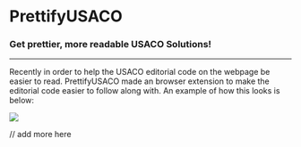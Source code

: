 # PrettifyUSACO
### Get prettier, more readable USACO Solutions!

<hr>

Recently in order to help the USACO editorial code on the webpage be easier to read. PrettifyUSACO made an browser extension to make the editorial code easier to follow along with. An example of how this looks is below:

<img src="https://preview.redd.it/366pozypdxh81.png?width=2344&format=png&auto=webp&s=5b753c88e0077fb32e8666bf5e04546ee7e06209">

// add more here
